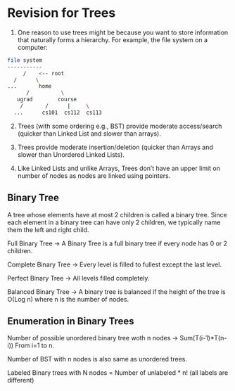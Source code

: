 # Revision for Trees

1. One reason to use trees might be because you want to store information that naturally forms a hierarchy. For example, the file system on a computer:

```bash
file system
-----------
     /    <-- root
  /      \
...       home
      /          \
   ugrad        course
    /       /      |     \
  ...      cs101  cs112  cs113  
```
2. Trees (with some ordering e.g., BST) provide moderate access/search (quicker than Linked List and slower than arrays).

3. Trees provide moderate insertion/deletion (quicker than Arrays and slower than Unordered Linked Lists).

4. Like Linked Lists and unlike Arrays, Trees don’t have an upper limit on number of nodes as nodes are linked using pointers.

## Binary Tree


A tree whose elements have at most 2 children is called a binary tree. Since each element in a binary tree can have only 2 children, we typically name them the left and right child.

Full Binary Tree -> A Binary Tree is a full binary tree if every node has 0 or 2 children.

Complete Binary Tree -> Every level is filled to fullest except the last level. 

Perfect Binary Tree -> All levels filled completely.

Balanced Binary Tree -> A binary tree is balanced if the height of the tree is O(Log n) where n is the number of nodes.

## Enumeration in Binary Trees

Number of possible unordered binary tree woth n nodes -> Sum(T(i-1)*T(n-i)) From i=1 to n.

Number of BST with n nodes is also same as unordered trees.

Labeled Binary trees with N nodes = Number of unlabeled * n! (all labels are different)


